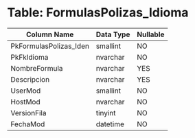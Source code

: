 # Table: FormulasPolizas_Idioma

| Column Name | Data Type | Nullable |
|-------------|-----------|----------|
| PkFormulasPolizas_Iden | smallint | NO |
| PkFkIdioma | nvarchar | NO |
| NombreFormula | nvarchar | YES |
| Descripcion | nvarchar | YES |
| UserMod | smallint | NO |
| HostMod | nvarchar | NO |
| VersionFila | tinyint | NO |
| FechaMod | datetime | NO |
